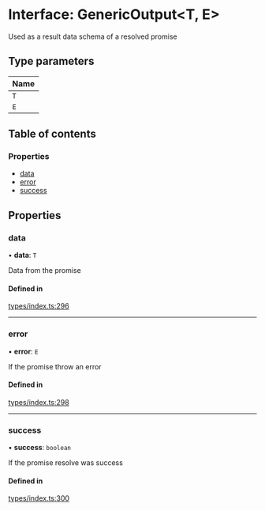 # Interface: GenericOutput<T, E\>

Used as a result data schema of a resolved promise

## Type parameters

| Name |
| :------ |
| `T` |
| `E` |

## Table of contents

### Properties

- [data](GenericOutput.md#data)
- [error](GenericOutput.md#error)
- [success](GenericOutput.md#success)

## Properties

### data

• **data**: `T`

Data from the promise

#### Defined in

[types/index.ts:296](https://github.com/nevermined-io/react-components/blob/cc28a85/catalog/src/types/index.ts#L296)

___

### error

• **error**: `E`

If the promise throw an error

#### Defined in

[types/index.ts:298](https://github.com/nevermined-io/react-components/blob/cc28a85/catalog/src/types/index.ts#L298)

___

### success

• **success**: `boolean`

If the promise resolve was success

#### Defined in

[types/index.ts:300](https://github.com/nevermined-io/react-components/blob/cc28a85/catalog/src/types/index.ts#L300)
